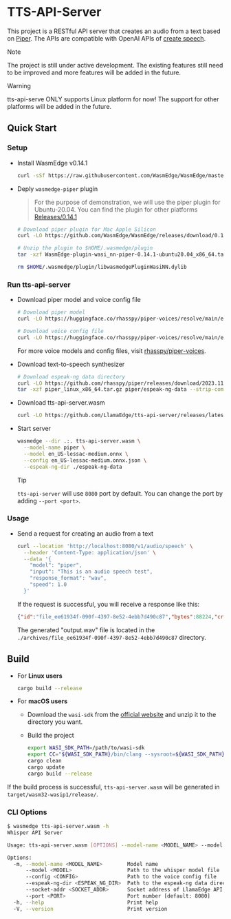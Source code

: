 # TTS-API-Server

This project is a RESTful API server that creates an audio from a text based on [Piper](https://github.com/rhasspy/piper). The APIs are compatible with OpenAI APIs of [create speech](https://platform.openai.com/docs/api-reference/audio/createSpeech).

> [!NOTE]
> The project is still under active development. The existing features still need to be improved and more features will be added in the future.

> [!WARNING]
> tts-api-serve ONLY supports Linux platform for now! The support for other platforms will be added in the future.

## Quick Start

### Setup

- Install WasmEdge v0.14.1

  ```bash
  curl -sSf https://raw.githubusercontent.com/WasmEdge/WasmEdge/master/utils/install_v2.sh | bash -s -- -v 0.14.1
  ```

- Deply `wasmedge-piper` plugin

  > For the purpose of demonstration, we will use the piper plugin for Ubuntu-20.04. You can find the plugin for other platforms [Releases/0.14.1](https://github.com/WasmEdge/WasmEdge/releases/tag/0.14.1)

  ```bash
  # Download piper plugin for Mac Apple Silicon
  curl -LO https://github.com/WasmEdge/WasmEdge/releases/download/0.14.1/WasmEdge-plugin-wasi_nn-piper-0.14.1-ubuntu20.04_x86_64.tar.gz

  # Unzip the plugin to $HOME/.wasmedge/plugin
  tar -xzf WasmEdge-plugin-wasi_nn-piper-0.14.1-ubuntu20.04_x86_64.tar.gz -C $HOME/.wasmedge/plugin

  rm $HOME/.wasmedge/plugin/libwasmedgePluginWasiNN.dylib
  ```

### Run tts-api-server

- Download piper model and voice config file

  ```bash
  # Download piper model
  curl -LO https://huggingface.co/rhasspy/piper-voices/resolve/main/en/en_US/lessac/medium/en_US-lessac-medium.onnx

  # Download voice config file
  curl -LO https://huggingface.co/rhasspy/piper-voices/resolve/main/en/en_US/lessac/medium/en_US-lessac-medium.onnx.json
  ```

  For more voice models and config files, visit [rhasspy/piper-voices](https://huggingface.co/rhasspy/piper-voices).

- Download text-to-speech synthesizer

  ```bash
  # Download espeak-ng data directory
  curl -LO https://github.com/rhasspy/piper/releases/download/2023.11.14-2/piper_linux_x86_64.tar.gz
  tar -xzf piper_linux_x86_64.tar.gz piper/espeak-ng-data --strip-components=1
  ```

- Download tts-api-server.wasm

  ```bash
  curl -LO https://github.com/LlamaEdge/tts-api-server/releases/latest/download/tts-api-server.wasm
  ```

- Start server

  ```bash
  wasmedge --dir .:. tts-api-server.wasm \
    --model-name piper \
    --model en_US-lessac-medium.onnx \
    --config en_US-lessac-medium.onnx.json \
    --espeak-ng-dir ./espeak-ng-data
  ```

  > [!TIP]
  > `tts-api-server` will use `8080` port by default. You can change the port by adding `--port <port>`.

### Usage

- Send a request for creating an audio from a text

  ```bash
  curl --location 'http://localhost:8080/v1/audio/speech' \
    --header 'Content-Type: application/json' \
    --data '{
      "model": "piper",
      "input": "This is an audio speech test",
      "response_format": "wav",
      "speed": 1.0
    }'
  ```

  If the request is successful, you will receive a response like this:

  ```json
  {"id":"file_ee61934f-090f-4397-8e52-4ebb7d490c87","bytes":88224,"created_aename":"output.wav","object":"file","purpose":"assistants_output"}
  ```

  The generated "output.wav" file is located in the `./archives/file_ee61934f-090f-4397-8e52-4ebb7d490c87` directory.

## Build

- For **Linux users**

  ```bash
  cargo build --release
  ```

- For **macOS users**

  - Download the `wasi-sdk` from the [official website](https://github.com/WebAssembly/wasi-sdk/releases) and unzip it to the directory you want.

  - Build the project

    ```bash
    export WASI_SDK_PATH=/path/to/wasi-sdk
    export CC="${WASI_SDK_PATH}/bin/clang --sysroot=${WASI_SDK_PATH}/share/wasi-sysroot"
    cargo clean
    cargo update
    cargo build --release
    ```

If the build process is successful, `tts-api-server.wasm` will be generated in `target/wasm32-wasip1/release/`.

### CLI Options

```bash
$ wasmedge tts-api-server.wasm -h
Whisper API Server

Usage: tts-api-server.wasm [OPTIONS] --model-name <MODEL_NAME> --model <MODEL> --config <CONFIG> --espeak-ng-dir <ESPEAK_NG_DIR>

Options:
  -m, --model-name <MODEL_NAME>        Model name
      --model <MODEL>                  Path to the whisper model file
      --config <CONFIG>                Path to the voice config file
      --espeak-ng-dir <ESPEAK_NG_DIR>  Path to the espeak-ng data directory
      --socket-addr <SOCKET_ADDR>      Socket address of LlamaEdge API Server instance. For example, `0.0.0.0:8080`
      --port <PORT>                    Port number [default: 8080]
  -h, --help                           Print help
  -V, --version                        Print version
```